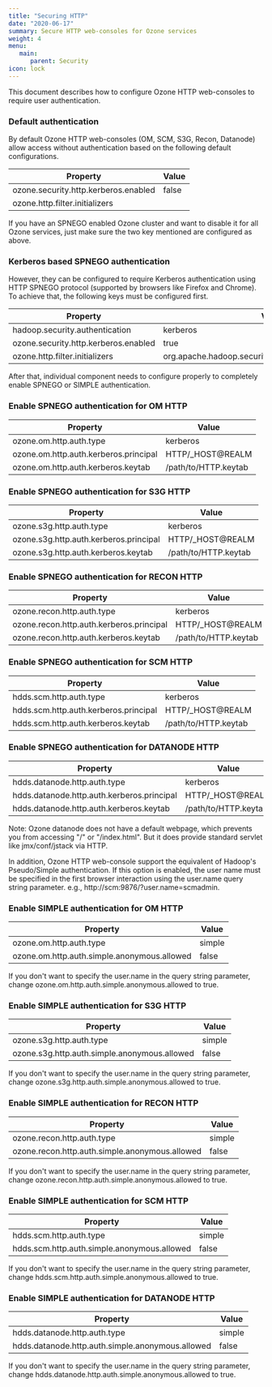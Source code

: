 ```yaml
---
title: "Securing HTTP"
date: "2020-06-17"
summary: Secure HTTP web-consoles for Ozone services 
weight: 4
menu:
   main:
      parent: Security
icon: lock
---
```

<!---
  Licensed to the Apache Software Foundation (ASF) under one or more
  contributor license agreements.  See the NOTICE file distributed with
  this work for additional information regarding copyright ownership.
  The ASF licenses this file to You under the Apache License, Version 2.0
  (the "License"); you may not use this file except in compliance with
  the License.  You may obtain a copy of the License at

      http://www.apache.org/licenses/LICENSE-2.0

  Unless required by applicable law or agreed to in writing, software
  distributed under the License is distributed on an "AS IS" BASIS,
  WITHOUT WARRANTIES OR CONDITIONS OF ANY KIND, either express or implied.
  See the License for the specific language governing permissions and
  limitations under the License.
-->

This document describes how to configure Ozone HTTP web-consoles to require user authentication. 

### Default authentication 

By default Ozone HTTP web-consoles (OM, SCM, S3G, Recon, Datanode)
allow access without authentication based on the following default configurations. 

Property| Value
-----------------------------------|-----------------------------------------
ozone.security.http.kerberos.enabled | false
ozone.http.filter.initializers | <empty>

If you have an SPNEGO enabled Ozone cluster and want to disable it for all Ozone services,
just make sure the two key mentioned are configured as above.

### Kerberos based SPNEGO authentication
However, they can be configured to require Kerberos authentication using HTTP SPNEGO protocol (supported
by browsers like Firefox and Chrome). To achieve that, the following keys must
be configured first. 

Property| Value
-----------------------------------|-----------------------------------------
hadoop.security.authentication | kerberos
ozone.security.http.kerberos.enabled | true
ozone.http.filter.initializers | org.apache.hadoop.security.AuthenticationFilterInitializer

After that, individual component needs to configure properly to completely enable
SPNEGO or SIMPLE authentication.

### Enable SPNEGO authentication for OM HTTP
Property| Value
-----------------------------------|-----------------------------------------
ozone.om.http.auth.type | kerberos
ozone.om.http.auth.kerberos.principal | HTTP/_HOST@REALM
ozone.om.http.auth.kerberos.keytab| /path/to/HTTP.keytab

### Enable SPNEGO authentication for S3G HTTP
Property| Value
-----------------------------------|-----------------------------------------
ozone.s3g.http.auth.type | kerberos
ozone.s3g.http.auth.kerberos.principal | HTTP/_HOST@REALM
ozone.s3g.http.auth.kerberos.keytab| /path/to/HTTP.keytab

### Enable SPNEGO authentication for RECON HTTP
Property| Value
-----------------------------------|-----------------------------------------
ozone.recon.http.auth.type | kerberos
ozone.recon.http.auth.kerberos.principal | HTTP/_HOST@REALM
ozone.recon.http.auth.kerberos.keytab| /path/to/HTTP.keytab

### Enable SPNEGO authentication for SCM HTTP
Property| Value
-----------------------------------|-----------------------------------------
hdds.scm.http.auth.type | kerberos
hdds.scm.http.auth.kerberos.principal | HTTP/_HOST@REALM
hdds.scm.http.auth.kerberos.keytab| /path/to/HTTP.keytab

### Enable SPNEGO authentication for DATANODE HTTP
Property| Value
-----------------------------------|-----------------------------------------
hdds.datanode.http.auth.type | kerberos
hdds.datanode.http.auth.kerberos.principal | HTTP/_HOST@REALM
hdds.datanode.http.auth.kerberos.keytab| /path/to/HTTP.keytab

Note: Ozone datanode does not have a default webpage, which prevents you from 
accessing "/" or "/index.html". But it does provide standard 
servlet like jmx/conf/jstack via HTTP. 
 
In addition, Ozone HTTP web-console support the equivalent of Hadoop's Pseudo/Simple authentication. 
If this option is enabled, the user name must be specified in the first browser interaction using the user.name 
query string parameter. e.g., http://scm:9876/?user.name=scmadmin.

### Enable SIMPLE authentication for OM HTTP
Property| Value
-----------------------------------|-----------------------------------------
ozone.om.http.auth.type | simple
ozone.om.http.auth.simple.anonymous.allowed | false

If you don't want to specify the user.name in the query string parameter, 
change ozone.om.http.auth.simple.anonymous.allowed to true.

### Enable SIMPLE authentication for S3G HTTP
Property| Value
-----------------------------------|-----------------------------------------
ozone.s3g.http.auth.type | simple
ozone.s3g.http.auth.simple.anonymous.allowed | false

If you don't want to specify the user.name in the query string parameter, 
change ozone.s3g.http.auth.simple.anonymous.allowed to true.

### Enable SIMPLE authentication for RECON HTTP
Property| Value
-----------------------------------|-----------------------------------------
ozone.recon.http.auth.type | simple
ozone.recon.http.auth.simple.anonymous.allowed | false

If you don't want to specify the user.name in the query string parameter, 
change ozone.recon.http.auth.simple.anonymous.allowed to true.


### Enable SIMPLE authentication for SCM HTTP
Property| Value
-----------------------------------|-----------------------------------------
hdds.scm.http.auth.type | simple
hdds.scm.http.auth.simple.anonymous.allowed | false

If you don't want to specify the user.name in the query string parameter, 
change hdds.scm.http.auth.simple.anonymous.allowed to true.

### Enable SIMPLE authentication for DATANODE HTTP
Property| Value
-----------------------------------|-----------------------------------------
hdds.datanode.http.auth.type | simple
hdds.datanode.http.auth.simple.anonymous.allowed | false

If you don't want to specify the user.name in the query string parameter, 
change hdds.datanode.http.auth.simple.anonymous.allowed to true.
